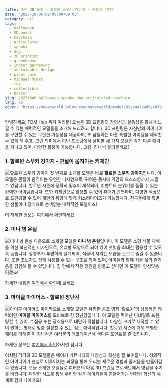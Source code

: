 ```yaml
---
title: 추천 3D 모델 – 할로윈 스푸키 강아지 - 관절식 키체인
date: "2025-10-06T09:00:00+09:00"
category: stl
tags:
  - Halloween
  - 3D model
  - keychain
  - articulated
  - spooky
  - dog
  - 3D printing
  - greenhouse
  - indoor gardening
  - sustainable design
  - plant care
  - Michael Myers
  - toy
  - collectible
  - horror
slug: 20251006-halloween-spooky-dog-articulated-keychain
lang: ko
cover: "https://makerworld.bblmw.com/makerworld/model/USac4a7bad5ec479/design/2025-10-07_d1eecef970ce4.jpg"
---
```


안녕하세요, FDM Hub 독자 여러분! 오늘은 3D 프린팅의 창의성과 실용성을 동시에 느낄 수 있는 매력적인 모델들을 소개해 드리려고 합니다. 3D 프린팅은 자신만의 아이디어를 구현할 수 있는 무한한 가능성을 제공하며, 또 남들과는 다른 특별한 아이템을 제작할 수 있게 해 주죠. 그런 의미에서 이번 포스팅에서 살펴볼 세 가지 모델은 각기 다른 매력을 지니고 있어, 다양한 활용이 가능합니다. 그럼, 하나씩 살펴볼까요?

### 1. 할로윈 스푸키 강아지 - 관절이 움직이는 키체인
![할로윈 스푸키 강아지](https://makerworld.bblmw.com/makerworld/model/USac4a7bad5ec479/design/2025-10-07_d1eecef970ce4.jpg)
첫 번째로 소개할 모델은 바로 **할로윈 스푸키 강아지**입니다. 이 모델은 관절이 움직이는 유연한 디자인으로, 귀여운 동시에 약간의 으스스함까지 느낄 수 있답니다. 할로윈 시즌에 정확히 맞추어 제작되어, 이벤트의 분위기를 돋울 수 있는 완벽한 아이템입니다. 또한 키체인으로 활용할 수 있어 휴대가 간편하며, 다양한 색상으로 프린팅할 수 있어 개인의 취향에 맞게 커스터마이즈가 가능합니다. 친구들에게 특별한 선물이나 장식으로 손색없는 매력적인 모델이죠!

더 자세한 정보는 [여기에서 확인](https://makerworld.com/en/models/1861200-halloween-spooky-dog-articulated-keychain)하세요.

### 2. 미니 병 온실
![미니 병 온실](https://makerworld.bblmw.com/makerworld/model/USced6688bb38d0a/design/2025-10-06_52107b01d7df98.png)
다음으로 소개할 모델은 **미니 병 온실**입니다. 이 모델은 소형 식물 재배를 위한 혁신적인 디자인으로, 유리병 모양으로 되어 있어 햇빛을 최대한 활용할 수 있도록 돕습니다. 상층부가 투명하게 설계되어, 식물이 자라는 모습을 눈으로 즐길 수 있습니다. 또한 초보자도 쉽게 사용할 수 있는 구조로 되어 있어, 아이들과 함께 식물 삶의 즐거움을 경험해 볼 수 있답니다. 집 안에서 작은 정원을 만들고 싶다면 이 모델이 안성맞춤이겠죠!

자세한 내용은 [여기에서 확인](https://makerworld.com/en/models/1862166-mini-jar-greenhouse)해 보세요.

### 3. 마이클 마이어스 - 할로윈 장난감
![마이클 마이어스](https://makerworld.bblmw.com/makerworld/model/US7611d2c24dc2c0/design/2025-10-06_54f34b0d911138.png)
마지막으로 소개할 모델은 유명한 공포 영화 '할로윈'의 상징적인 캐릭터인 **마이클 마이어스**를 모티브로 한 장난감입니다. 이 모델은 뛰어난 디테일로 프린팅할 수 있어, 수집용 또는 장식용으로 대단히 적합합니다. 다양한 크기로 제작할 수 있어 원하는 형태로 맞춤 설정할 수 있는 점도 매력적입니다. 할로윈 시즌에 더욱 특별한 재미를 더해줄 이 장난감은 여러분의 데코레이션에 색다른 포인트를 줄 것입니다.

자세한 정보는 [여기에서 확인](https://makerworld.com/en/models/1862185-michael-myers-no-ams-halloween-toy)하시면 됩니다.

이처럼 각각의 3D 모델들은 메이커 커뮤니티의 다양성과 혁신을 잘 보여줍니다. 창의적인 아이디어가 현실로 이루어지는 과정을 통해 우리는 새로운 경험과 즐거움을 만들어갈 수 있습니다. 오늘 소개한 모델들로 여러분의 다음 3D 프린팅 프로젝트에서 영감을 주기를 바랍니다! 다양한 시도를 통해 우리와 같은 메이커들이 만들어가는 변화와 혁신의 세계로 함께 나아가요!